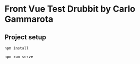# Front Vue Test Drubbit by Carlo Gammarota 

## Project setup
```
npm install
```

```
npm run serve
```


